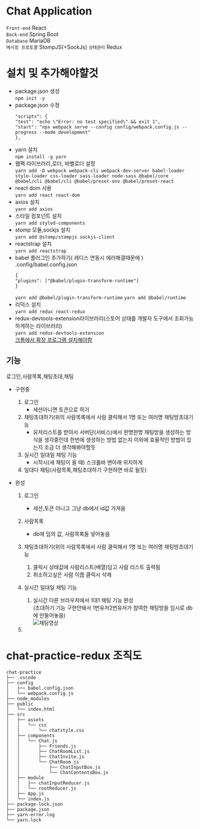 # Chat Application

`Front-end` React  
`Back-end` Spring Boot   
`Database` MariaDB  
`메시징 프로토콜` StompJS(+SockJs)
`상태관리` Redux

# 설치 및 추가해야햘것
- package.json 생성  
`npm init -y`
- package.json 수정  
    ```
    "scripts": {
    "test": "echo \"Error: no test specified\" && exit 1",
    "start": "npx webpack serve --config config/webpack.config.js --progress --mode development"
  },
    ```
- yarn 설치  
`npm install -g yarn`
- 웹팩 라이브러리,로더, 바벨로더 설정  
`yarn add -D webpack webpack-cli webpack-dev-server babel-loader style-loader css-loader sass-loader node-sass @babel/core @babel/cli @babel/cli @babel/preset-env @babel/preset-react`
- react dom 사용  
`yarn add react react-dom`
- axios 설치  
`yarn add axios`
- 스타일 컴포넌트 설치  
`yarn add styled-components`
- stomp 모듈,sockjs 설치  
`yarn add @stomp/stompjs sockjs-client`
- reactstrap 설치  
`yarn add reactstrap`
- babel 플러그인 추가하기( 레디스 연동시 에러해결때문에 )  
    .config/babel.config.json
    ```
    {
    "plugins": ["@babel/plugin-transform-runtime"]
    }
    ```
    `yarn add @babel/plugin-transform-runtime`
    `yarn add @babel/runtime`
- 리덕스 설치  
`yarn add redux react-redux`
- redux-devtools-extension라이브러리(스토어 상태를 개발자 도구에서 조회가능하게하는 라이브러리)  
`yarn add redux-devtools-extension`  
 [크롬에서 확장 프로그램 설치해야함](https://chrome.google.com/webstore/detail/redux-devtools/lmhkpmbekcpmknklioeibfkpmmfibljd)

## 기능  
로그인,사람목록,채팅초대,채팅

- 구현중  
    1. 로그인
        - 세션아니면 토큰으로 하기
    2. 채팅초대하기(위의 사람목록에서 사람 클릭해서 1명 또는 여러명 채팅방초대기능   
        - 유저리스트를 받아서 서버단(서비스)에서 한명한명 채팅방을 생성하는 방식을 생각중인데  한번에 생성하는 방법 없는지 이외에 효율적인 방법이 있는지 조금   더 생각해봐야할듯
    3. 실시간 일대일 채팅 기능
        - 시작시(새 채팅이 올 때) 스크롤바 맨아래 위치하게
    4. 일대다 채팅(사람목록,채팅초대하기 구현하면 바로 될듯)  

   
- 완성  
    1. 로그인   
        - 세션,토큰 아니고 그냥 db에서 id값 가져옴  
    2. 사람목록  
        - db에 임의 값, 사람목록들 넣어놓음  
    3. 채팅초대하기(위의 사람목록에서 사람 클릭해서 1명 또는 여러명 채팅방초대기능   
        1. 클릭시 상태값에 사람리스트(배열)담고 사람 리스트 출력됨  
        2. 취소하고싶은 사람 이름 클릭시 삭제  
        
    4. 실시간 일대일 채팅 기능  
        1. 실시간 다른 브라우저에서 1대1 채팅 기능 완성  
                (초대하기 기능 구현안돼서 1번유저2번유저가 참여한 채팅방을 임시로 db에 만들어놓음)    
        ![채팅영상](https://user-images.githubusercontent.com/60701130/159219500-6a4b8b83-f370-4f35-8e77-543a761184bf.gif)  
    5.  

# chat-practice-redux 조직도  
```
chat-practice  
├── .vscode  
├── config
│   ├── babel.config.json  
│   └── webpack.config.js  
├── node_modules  
├── public  
│   └── index.html  
├── src  
│   ├── assets  
│   │   └── css  
│   │       └── chatstyle.css  
│   ├── components  
│   │   └── Chat.js  
│   │       ├── Friends.js  
│   │       ├── ChatRoomList.js  
│   │       ├── ChatInvite.js  
│   │       └── ChatRoom.js  
│   │           ├── ChatInputBox.js  
│   │           └── ChatContentsBox.js  
│   ├── module
│   │   ├── chatInputReducer.js
│   │   └── rootReducer.js
│   ├── App.js  
│   └── index.js  
├── package-lock.json  
├── package.json  
├── yarn-error.log  
└── yarn.lock  
```
